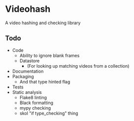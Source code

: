 # Videohash
A video hashing and checking library


## Todo
- Code
  - Ability to ignore blank frames
  - Datastore
    - (For looking up matching videos from a collection)
- Documentation
- Packaging
  - And that type hinted flag
- Tests
- Static analysis
  - Flake8 linting
  - Black formatting
  - mypy checking
  - skol "if type_checking" thing
